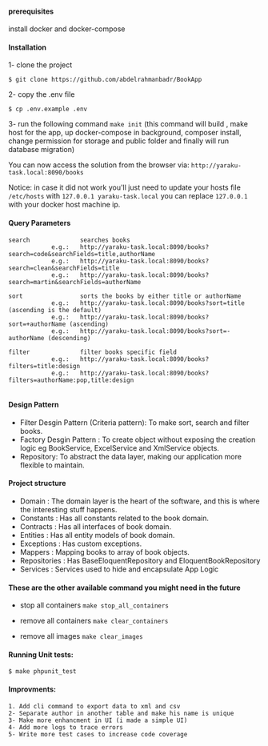 #### prerequisites
install docker and docker-compose

#### Installation 
 1- clone the project
 
    $ git clone https://github.com/abdelrahmanbadr/BookApp
    
 2- copy the .env file 
 
    $ cp .env.example .env
 
3- run the following command `make init` (this command will build , make host for the app, up docker-compose in background,
composer install, change permission for storage and public folder and finally will run database migration)

You can now access the solution from the browser via: `http://yaraku-task.local:8090/books`

Notice: in case it did not work you'll just need to update your hosts file `/etc/hosts` with `127.0.0.1 yaraku-task.local`
you can replace `127.0.0.1` with your docker host machine ip.

#### Query Parameters
```
search              searches books
            e.g.:   http://yaraku-task.local:8090/books?search=code&searchFields=title,authorName
            e.g.:   http://yaraku-task.local:8090/books?search=clean&searchFields=title
            e.g.:   http://yaraku-task.local:8090/books?search=martin&searchFields=authorName
            
sort                sorts the books by either title or authorName
            e.g.:   http://yaraku-task.local:8090/books?sort=title (ascending is the default)
            e.g.:   http://yaraku-task.local:8090/books?sort=+authorName (ascending)
            e.g.:   http://yaraku-task.local:8090/books?sort=-authorName (descending)
            
filter              filter books specific field
            e.g.:   http://yaraku-task.local:8090/books?filters=title:design
            e.g.:   http://yaraku-task.local:8090/books?filters=authorName:pop,title:design
      
```

#### Design Pattern
- Filter Desgin Pattern (Criteria pattern): To make sort, search and filter books.
- Factory Desgin Pattern : To create object without exposing the creation logic eg BookService, ExcelService and XmlService     objects.
- Repository: To abstract the data layer, making our application more flexible to maintain.

#### Project structure
- Domain : The domain layer is the heart of the software, and this is where the interesting stuff happens.
- Constants : Has all constants related to the book domain.
- Contracts : Has all interfaces of book domain.
- Entities : Has all entity models of book domain.
- Exceptions : Has custom exceptions.
- Mappers : Mapping books to array of book objects. 
- Repositories : Has BaseEloquentRepository and EloquentBookRepository
- Services :  Services  used to hide and encapsulate App Logic 

#### These are the other available command you might need in the future
- stop all containers `make stop_all_containers`

- remove all containers `make clear_containers`

- remove all images `make clear_images`

#### Running Unit tests:
    $ make phpunit_test
 
#### Improvments:
    1. Add cli command to export data to xml and csv
    2- Separate author in another table and make his name is unique
    3- Make more enhancment in UI (i made a simple UI) 
    4- Add more logs to trace errors
    5- Write more test cases to increase code coverage
